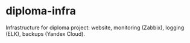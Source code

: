# diploma-infra
Infrastructure for diploma project: website, monitoring (Zabbix), logging (ELK), backups (Yandex Cloud).
